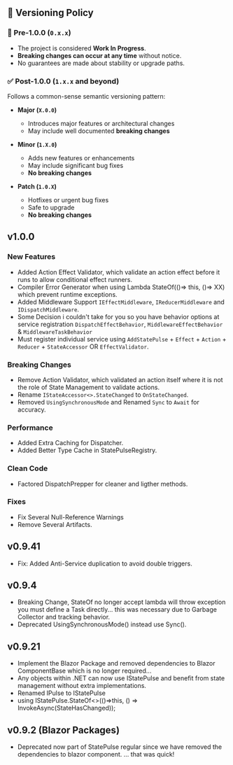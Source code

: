 ﻿## 🔖 Versioning Policy

### 🚧 Pre-1.0.0 (`0.x.x`)

- The project is considered **Work In Progress**.
- **Breaking changes can occur at any time** without notice.
- No guarantees are made about stability or upgrade paths.

### ✅ Post-1.0.0 (`1.x.x` and beyond)

Follows a common-sense semantic versioning pattern:

- **Major (`X.0.0`)**  
  
  - Introduces major features or architectural changes  
  - May include well documented **breaking changes**

- **Minor (`1.X.0`)**  
  
  - Adds new features or enhancements  
  - May include significant bug fixes  
  - **No breaking changes**

- **Patch (`1.0.X`)**  
  
  - Hotfixes or urgent bug fixes  
  - Safe to upgrade  
  - **No breaking changes**
  

## v1.0.0
### New Features
- Added Action Effect Validator, which validate an action effect before it runs to allow conditional effect runners.
- Compiler Error Generator when using Lambda StateOf(()=> this, ()=> XX) which prevent runtime exceptions.
- Added Middleware Support ```IEffectMiddleware```, ```IReducerMiddleware``` and ```IDispatchMiddleware```.
- Some Decision i couldn't take for you so you have behavior options at service registration ```DispatchEffectBehavior```, ```MiddlewareEffectBehavior``` & ```MiddlewareTaskBehavior```
- Must register individual service using ```AddStatePulse``` + ```Effect``` + ```Action``` + ```Reducer``` + ```StateAccessor``` OR ```EffectValidator```.
### Breaking Changes
- Remove Action Validator, which validated an action itself where it is not the role of State Management to validate actions.
- Rename ```IStateAccessor<>.StateChanged``` to ```OnStateChanged```.
- Removed ```UsingSynchronousMode``` and Renamed ```Sync``` to ```Await``` for accuracy.
### Performance
- Added Extra Caching for Dispatcher.
- Added Better Type Cache in StatePulseRegistry.
### Clean Code
- Factored DispatchPrepper for cleaner and ligther methods.
### Fixes
- Fix Several Null-Reference Warnings
- Remove Several Artifacts.

## v0.9.41
- Fix: Added Anti-Service duplication to avoid double triggers.

## v0.9.4
- Breaking Change, StateOf no longer accept lambda will throw exception you must define a Task directly... this was necessary due to Garbage Collector and tracking behavior.
- Deprecated UsingSynchronousMode() instead use Sync().

## v0.9.21
- Implement the Blazor Package and removed dependencies to Blazor ComponentBase which is no longer required... 
- Any objects within .NET can now use IStatePulse and benefit from state management without extra implementations.
- Renamed IPulse to IStatePulse
- using IStatePulse.StateOf<>(()=>this, () => InvokeAsync(StateHasChanged));


## v0.9.2 (Blazor Packages)
- Deprecated now part of StatePulse regular since we have removed the dependencies to blazor component.
... that was quick!


